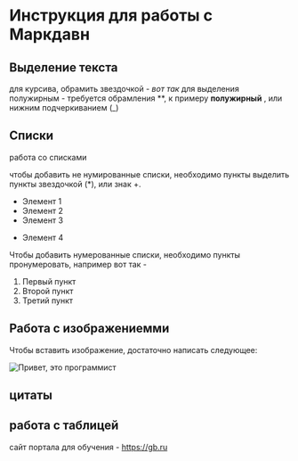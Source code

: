 # Инструкция для работы с Маркдавн

## Выделение текста

для курсива, обрамить звездочкой - *вот так*
для выделения полужирным - требуется обрамления **, к примеру **полужирный** , или нижним подчеркиванием (_)

## Списки

работа со списками

чтобы добавить не нумированные списки, необходимо пункты выделить пункты звездочкой (*), или знак +.
* Элемент 1
* Элемент 2
* Элемент 3
+ Элемент 4

Чтобы добавить нумерованные списки, необходимо пункты пронумеровать, например вот так - 
1. Первый пункт
2. Второй пункт
3. Третий пункт

## Работа с изображениемми

Чтобы вставить изображение, достаточно написать следующее:

![Привет, это программист](pikch.jpg)

## цитаты

## работа с таблицей

сайт портала для обучения - https://gb.ru